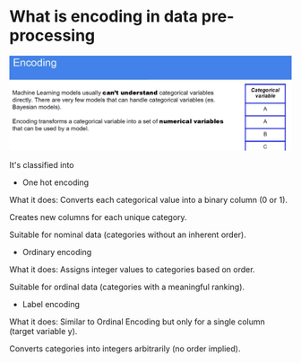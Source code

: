 # What is encoding in data pre-processing

![alt text](image.png)

It's classified into 
- One hot encoding

What it does:
Converts each categorical value into a binary column (0 or 1).

Creates new columns for each unique category.

Suitable for nominal data (categories without an inherent order).


- Ordinary encoding

What it does:
Assigns integer values to categories based on order.

Suitable for ordinal data (categories with a meaningful ranking).

- Label encoding

What it does:
Similar to Ordinal Encoding but only for a single column (target variable y).

Converts categories into integers arbitrarily (no order implied).